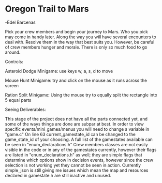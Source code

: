 # Oregon Trail to Mars
-Edel Barcenas

Pick your crew members and begin your journey to Mars. Who you pick may come in handy later. 
Along the way you will have several encounters to deal with. Resolve them in 
the way that best suits you. However, be careful of crew members hunger and 
morale. There is only so much food to go around.

Controls:

Asteroid Dodge Minigame: use keys w, a, s, d to move

Mouse Hunt Minigame: try and click on the mouse as it runs across the screen

Ration Split Minigame: Using the mouse try to equally split the rectangle into 5 equal parts

Seeing Deliverables:

This stage of the project does not have all the parts connected yet, and some of the ways things are done are subpar at best. In order to view specific events/mini_games/menus you will need to change a variable in "game.c" On line 63 current_gamestate_id can be changed to the game_state_id of your choosing. A full list of the gamestates available can be seen in "enum_declarations.h" Crew members classes are not easily visible in the code or in any of the gamestates currently, however their flags are listed in "enum_declarations.h" as well; they are simple flags that determine which options show in decision events, however since the crew selection is not working yet they cannot be seen in action. Currently simple_json is still giving me issues which mean the map and resources declared in gamestate.h are still inactive and unused. 
